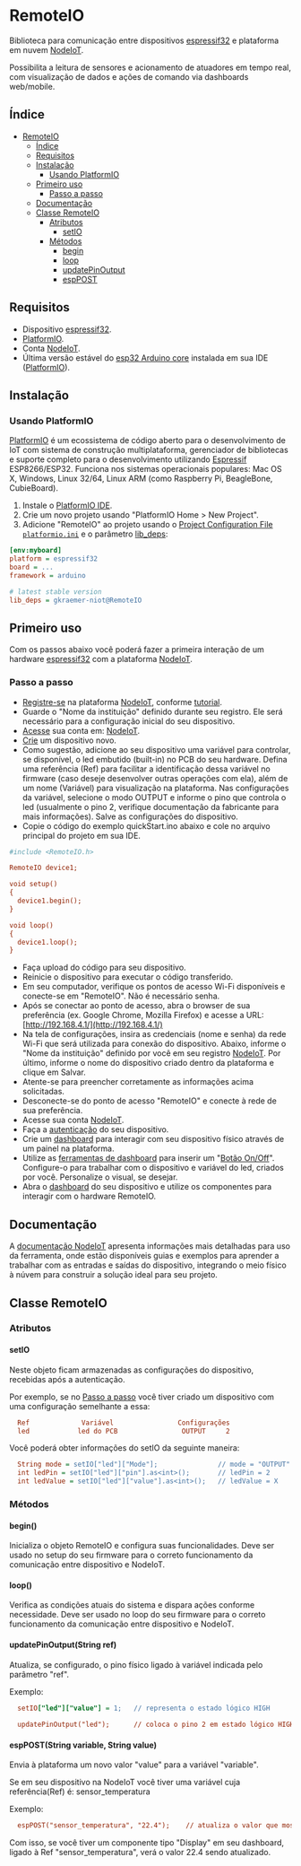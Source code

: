 # RemoteIO

Biblioteca para comunicação entre dispositivos [espressif32](https://www.espressif.com/en/products/socs/esp32) e plataforma em nuvem [NodeIoT](https://nodeiot.app.br/).

Possibilita a leitura de sensores e acionamento de atuadores em tempo real, com visualização de dados e ações de comando via dashboards web/mobile.

## Índice
- [RemoteIO](#remoteio)
  - [Índice](#índice)
  - [Requisitos](#requisitos)
  - [Instalação](#instalação)
    - [Usando PlatformIO](#usando-platformio)
  - [Primeiro uso](#primeiro-uso)
    - [Passo a passo](#passo-a-passo)
  - [Documentação](#documentação)
  - [Classe RemoteIO](#classe-remoteio)
    - [Atributos](#atributos)
      - [setIO](#setio)
    - [Métodos](#métodos)
      - [begin](#begin)
      - [loop](#loop)
      - [updatePinOutput](#updatepinoutputstring-ref)
      - [espPOST](#esppoststring-variable-string-value)

## Requisitos
- Dispositivo [espressif32](https://www.espressif.com/en/products/socs/esp32).
- [PlatformIO](http://platformio.org).
- Conta [NodeIoT](https://nodeiot.app.br/register).
- Última versão estável do [esp32 Arduino core](https://github.com/espressif/arduino-esp32) instalada em sua IDE ([PlatformIO](http://platformio.org)).

## Instalação

### Usando PlatformIO
[PlatformIO](http://platformio.org) é um ecossistema de código aberto para o desenvolvimento de IoT com sistema de construção multiplataforma, gerenciador de bibliotecas e suporte completo para o desenvolvimento utilizando [Espressif](https://www.espressif.com/) ESP8266/ESP32. Funciona nos sistemas operacionais populares: Mac OS X, Windows, Linux 32/64, Linux ARM (como Raspberry Pi, BeagleBone, CubieBoard).

1. Instale o [PlatformIO IDE](http://platformio.org/platformio-ide).
2. Crie um novo projeto usando "PlatformIO Home > New Project".
3. Adicione "RemoteIO" ao projeto usando o [Project Configuration File `platformio.ini`](http://docs.platformio.org/page/projectconf.html) e o parâmetro [lib_deps](http://docs.platformio.org/page/projectconf/section_env_library.html#lib-deps):

```ini
[env:myboard]
platform = espressif32
board = ...
framework = arduino

# latest stable version
lib_deps = gkraemer-niot@RemoteIO
```

## Primeiro uso

Com os passos abaixo você poderá fazer a primeira interação de um hardware [espressif32](https://www.espressif.com/en/products/socs/esp32) com a plataforma [NodeIoT](https://nodeiot.app.br/).

### Passo a passo

- [Registre-se](https://nodeiot.app.br/register) na plataforma [NodeIoT](https://nodeiot.app.br), conforme [tutorial](https://nodeiot.com.br/docs/create-account).  
- Guarde o "Nome da instituição" definido durante seu registro. Ele será necessário para a configuração inicial do seu dispositivo.
- [Acesse](https://nodeiot.com.br/docs/create-account#accessing-the-platform) sua conta em: [NodeIoT](https://nodeiot.app.br).
- [Crie](https://nodeiot.com.br/docs/create-account#create-a-device) um dispositivo novo. 
- Como sugestão, adicione ao seu dispositivo uma variável para controlar, se disponível, o led embutido (built-in) no PCB do seu hardware. Defina uma referência (Ref) para facilitar a identificação dessa variável no firmware (caso deseje desenvolver outras operações com ela), além de um nome (Variável) para visualização na plataforma. Nas configurações da variável, selecione o modo OUTPUT e informe o pino que controla o led (usualmente o pino 2, verifique documentação da fabricante para mais informações). Salve as configurações do dispositivo.
- Copie o código do exemplo quickStart.ino abaixo e cole no arquivo principal do projeto em sua IDE. 
```ini
#include <RemoteIO.h>

RemoteIO device1;

void setup() 
{
  device1.begin();
}

void loop() 
{
  device1.loop();
}
```
- Faça upload do código para seu dispositivo.
- Reinicie o dispositivo para executar o código transferido.
- Em seu computador, verifique os pontos de acesso Wi-Fi disponíveis e conecte-se em "RemoteIO". Não é necessário senha.
- Após se conectar ao ponto de acesso, abra o browser de sua preferência (ex. Google Chrome, Mozilla Firefox) e acesse a URL: [http://192.168.4.1/](http://192.168.4.1/)
- Na tela de configurações, insira as credenciais (nome e senha) da rede Wi-Fi que será utilizada para conexão do dispositivo. Abaixo, informe o "Nome da instituição" definido por você em seu registro [NodeIoT](https://nodeiot.app.br/register). Por último, informe o nome do dispositivo criado dentro da plataforma e clique em Salvar. 
- Atente-se para preencher corretamente as informações acima solicitadas.
- Desconecte-se do ponto de acesso "RemoteIO" e conecte à rede de sua preferência.
- Acesse sua conta [NodeIoT](https://nodeiot.app.br/).
- Faça a [autenticação](https://nodeiot.com.br/docs/create-account#auth) do seu dispositivo.
- Crie um [dashboard](https://nodeiot.com.br/docs/create-account#dashboards) para interagir com seu dispositivo físico através de um painel na plataforma.
- Utilize as [ferramentas de dashboard](https://nodeiot.com.br/docs/create-account#tools) para inserir um "[Botão On/Off]()". Configure-o para trabalhar com o dispositivo e variável do led, criados por você. Personalize o visual, se desejar.
- Abra o [dashboard](https://nodeiot.app.br/dashboards) do seu dispositivo e utilize os componentes para interagir com o hardware RemoteIO. 

## Documentação

A [documentação NodeIoT](https://nodeiot.com.br/docs) apresenta informações mais detalhadas para uso da ferramenta, onde estão disponíveis guias e exemplos para aprender a trabalhar com as entradas e saídas do dispositivo, integrando o meio físico à núvem para construir a solução ideal para seu projeto.

## Classe RemoteIO

### Atributos

#### setIO

Neste objeto ficam armazenadas as configurações do dispositivo, recebidas após a autenticação. 

Por exemplo, se no [Passo a passo](#passo-a-passo) você tiver criado um dispositivo com uma configuração semelhante a essa: 
```ini
  Ref             Variável                Configurações
  led            led do PCB                OUTPUT     2
```
Você poderá obter informações do setIO da seguinte maneira:
```ini
  String mode = setIO["led"]["Mode"];               // mode = "OUTPUT"
  int ledPin = setIO["led"]["pin"].as<int>();       // ledPin = 2
  int ledValue = setIO["led"]["value"].as<int>();   // ledValue = X            (obtém o último valor armazenado para a variável, depende das interações feitas no sistema)
```

### Métodos

#### begin()

Inicializa o objeto RemoteIO e configura suas funcionalidades. Deve ser usado no setup do seu firmware para o correto funcionamento da comunicação entre dispositivo e NodeIoT.

#### loop()

Verifica as condições atuais do sistema e dispara ações conforme necessidade. Deve ser usado no loop do seu firmware para o correto funcionamento da comunicação entre dispositivo e NodeIoT.

#### updatePinOutput(String ref)

Atualiza, se configurado, o pino físico ligado à variável indicada pelo parâmetro "ref".

Exemplo:
```ini
  setIO["led"]["value"] = 1;   // representa o estado lógico HIGH
  
  updatePinOutput("led");      // coloca o pino 2 em estado lógico HIGH, ligando o led
```

#### espPOST(String variable, String value)

Envia à plataforma um novo valor "value" para a variável "variable".

Se em seu dispositivo na NodeIoT você tiver uma variável cuja referência(Ref) é: sensor_temperatura

Exemplo:
```ini
  espPOST("sensor_temperatura", "22.4");    // atualiza o valor que mostra a temperatura na plataforma
```
Com isso, se você tiver um componente tipo "Display" em seu dashboard, ligado à Ref "sensor_temperatura", verá o valor 22.4 sendo atualizado.